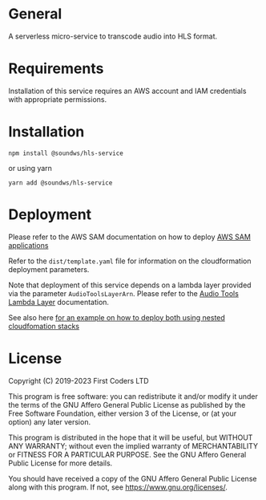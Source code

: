 # General

A serverless micro-service to transcode audio into HLS format.

# Requirements

Installation of this service requires an AWS account and IAM credentials with appropriate permissions.

# Installation

```shell
npm install @soundws/hls-service
```

or using yarn

```shell
yarn add @soundws/hls-service
```

# Deployment

Please refer to the AWS SAM documentation on how to deploy [AWS SAM applications](https://docs.aws.amazon.com/serverless-application-model/latest/developerguide/serverless-deploying.html)

Refer to the `dist/template.yaml` file for information on the cloudformation deployment parameters.

Note that deployment of this service depends on a lambda layer provided via the parameter `AudioToolsLayerArn`. Please refer to the [Audio Tools Lambda Layer](https://github.com/sound-ws/audio-tools-lambda-layer) documentation.

See also here [for an example on how to deploy both using nested cloudfomation stacks](./examples/nested-apps/)

# License

Copyright (C) 2019-2023 First Coders LTD

This program is free software: you can redistribute it and/or modify
it under the terms of the GNU Affero General Public License as
published by the Free Software Foundation, either version 3 of the
License, or (at your option) any later version.

This program is distributed in the hope that it will be useful,
but WITHOUT ANY WARRANTY; without even the implied warranty of
MERCHANTABILITY or FITNESS FOR A PARTICULAR PURPOSE. See the
GNU Affero General Public License for more details.

You should have received a copy of the GNU Affero General Public License
along with this program. If not, see <https://www.gnu.org/licenses/>.
